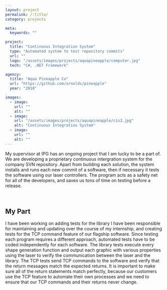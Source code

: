 ```yaml
---
layout: project
permalink: /:title/
category: projects

meta:
  keywords: ""

project:
  title: "Continuous Integration System"
  type: "Automated system to test repository commits"
  url: ""
  logo: "/assets/images/projects/aquapineapple/computer.jpg"
  tech: "C#, .NET Framework"

agency:
  title: "Aqua Pineapple Co"
  url: "https://github.com/arnolds/pineapple"
  year: "2018"

images:
  - image:
    url: ""
    alt: ""
  - image:
    url: "/assets/images/projects/aquapineapple/cis2.jpg"
    alt: "Continuous Integration System"
  - image:
    url: ""
    alt: ""
---
```

<p style="padding: 0 0 2rem;">My supervisor at IPG has an ongoing project that I am lucky to be a part of. We are developing a proprietary continuous intergration system for the company SVN repository. Apart from building each solution, the system installs and runs each new commit of a software, then if necessary it tests the software using our laser controllers. The program acts as a safety net for all of the developers, and saves us tons of time on testing before a release.</p>
<h2>My Part</h2>
<p style="padding: 0 0 2rem;">I have been working on adding tests for the library I have been responsible for maintaining and updating over the course of my internship, and creating tests for the TCP command feature of our flagship software. Since testing each program requires a different approach, automated tests have to be coded independently for each software. The library tests execute every shape generation function and output each graphic with various properties using the laser to verify the communication between the laser and the library. The TCP tests send TCP commands to the software and verify that the return messages match the expected returns. It is important to make sure all of the return statements match perfectly, because our customers use the TCP feature to automate their own processes and we need to ensure that our TCP commands and their returns never change.</p>
